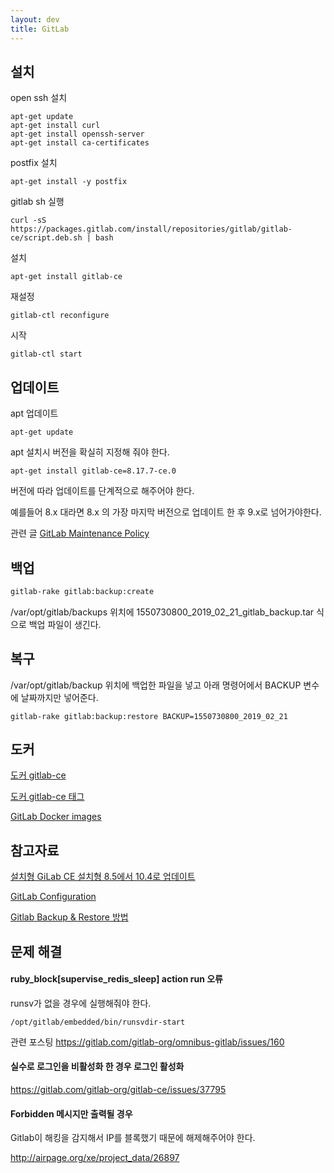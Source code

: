 ```yaml
---
layout: dev
title: GitLab
---
```

## 설치

open ssh 설치
```
apt-get update
apt-get install curl
apt-get install openssh-server
apt-get install ca-certificates
```

postfix 설치
```
apt-get install -y postfix
```

gitlab sh 실행
```
curl -sS https://packages.gitlab.com/install/repositories/gitlab/gitlab-ce/script.deb.sh | bash
```

설치
```
apt-get install gitlab-ce
```

재설정
```
gitlab-ctl reconfigure
```

시작
```
gitlab-ctl start
```

## 업데이트

apt 업데이트
```
apt-get update
```

apt 설치시 버전을 확실히 지정해 줘야 한다.
```
apt-get install gitlab-ce=8.17.7-ce.0
```

버전에 따라 업데이트를 단계적으로 해주어야 한다.

예를들어 8.x 대라면 8.x 의 가장 마지막 버전으로 업데이트 한 후 9.x로 넘어가야한다.

관련 글 [GitLab Maintenance Policy](https://docs.gitlab.com/ee/policy/maintenance.html)

## 백업

```bash
gitlab-rake gitlab:backup:create
```
/var/opt/gitlab/backups 위치에 1550730800_2019_02_21_gitlab_backup.tar 식으로 백업 파일이 생긴다.

## 복구

/var/opt/gitlab/backup 위치에 백업한 파일을 넣고 아래 명령어에서 BACKUP 변수에 날짜까지만 넣어준다.

```
gitlab-rake gitlab:backup:restore BACKUP=1550730800_2019_02_21
```

## 도커

[도커 gitlab-ce](https://hub.docker.com/r/gitlab/gitlab-ce/)

[도커 gitlab-ce 태그](https://hub.docker.com/r/gitlab/gitlab-ce/tags/)

[GitLab Docker images](https://docs.gitlab.com/omnibus/docker/)

## 참고자료

[설치형 GiLab CE 설치형 8.5에서 10.4로 업데이트](http://blog.devenjoy.com/?p=493)

[GitLab Configuration](https://docs.gitlab.com/omnibus/settings/configuration.html)

[Gitlab Backup & Restore 방법](https://cdecl.net/312)

## 문제 해결

#### ruby_block[supervise_redis_sleep] action run 오류

runsv가 없을 경우에 실행해줘야 한다.

```
/opt/gitlab/embedded/bin/runsvdir-start
```

관련 포스팅 https://gitlab.com/gitlab-org/omnibus-gitlab/issues/160

#### 실수로 로그인을 비활성화 한 경우 로그인 활성화

https://gitlab.com/gitlab-org/gitlab-ce/issues/37795

#### Forbidden 메시지만 출력될 경우

Gitlab이 해킹을 감지해서 IP를 블록했기 때문에 해제해주어야 한다.

http://airpage.org/xe/project_data/26897
